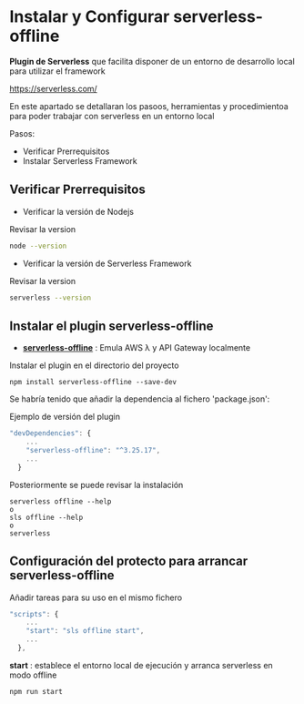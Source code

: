 # Instalar y Configurar serverless-offline

**Plugin de Serverless** que facilita disponer de un entorno de desarrollo local para utilizar el framework

https://serverless.com/

En este apartado se detallaran los pasoos, herramientas y procedimientoa para poder trabajar con serverless en un entorno local

Pasos: 

* Verificar Prerrequisitos 
* Instalar Serverless Framework

## Verificar Prerrequisitos 

* Verificar la versión de Nodejs

Revisar la version 

```bash
node --version
```

* Verificar la versión de Serverless Framework

Revisar la version 

```bash
serverless --version
```

## Instalar el plugin serverless-offline

* **[serverless-offline](https://www.npmjs.com/search?q=serverless-offline)** : Emula AWS λ y API Gateway localmente 

Instalar el plugin en el directorio del proyecto

```
npm install serverless-offline --save-dev
```

Se habría tenido que añadir la dependencia al fichero 'package.json':

Ejemplo de versión del plugin
``` js
"devDependencies": {
    ...
    "serverless-offline": "^3.25.17",
    ...
  }
```

Posteriormente se puede revisar la instalación 

```
serverless offline --help
o
sls offline --help
o
serverless
```

## Configuración del protecto para arrancar serverless-offline


Añadir tareas para su uso en el mismo fichero

``` js
"scripts": {
    ...
    "start": "sls offline start",
    ...
  },
```
**start** :  establece el entorno local de ejecución y arranca serverless en modo offline

``` bash
npm run start
```
